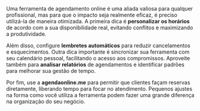 Uma ferramenta de agendamento online é uma aliada valiosa para qualquer profissional, mas para que o impacto seja realmente eficaz, é preciso utilizá-la de maneira otimizada. A primeira dica é **personalizar os horários** de acordo com a sua disponibilidade real, evitando conflitos e maximizando a produtividade.

Além disso, configure **lembretes automáticos** para reduzir cancelamentos e esquecimentos. Outra dica importante é sincronizar sua ferramenta com seu calendário pessoal, facilitando o acesso aos compromissos. Aproveite também para **analisar relatórios** de agendamentos e identificar padrões para melhorar sua gestão de tempo.

Por fim, use a **agendaonline.me** para permitir que clientes façam reservas diretamente, liberando tempo para focar no atendimento. Pequenos ajustes na forma como você utiliza a ferramenta podem fazer uma grande diferença na organização do seu negócio.